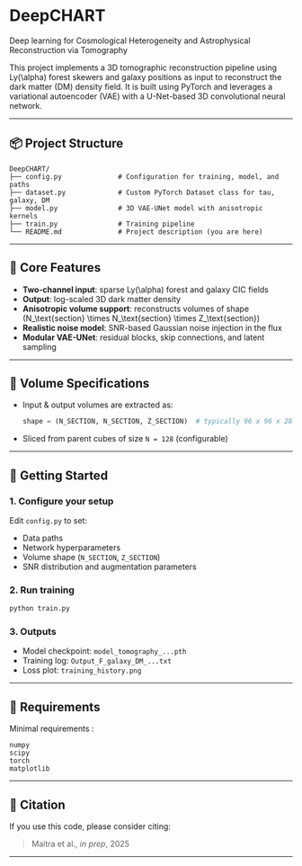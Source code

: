 # DeepCHART
Deep learning for Cosmological Heterogeneity and Astrophysical Reconstruction via Tomography


This project implements a 3D tomographic reconstruction pipeline using Ly\(\alpha\) forest skewers and galaxy positions as input to reconstruct the dark matter (DM) density field. It is built using PyTorch and leverages a variational autoencoder (VAE) with a U-Net-based 3D convolutional neural network.

---

## 📦 Project Structure

```
DeepCHART/
├── config.py              # Configuration for training, model, and paths
├── dataset.py             # Custom PyTorch Dataset class for tau, galaxy, DM
├── model.py               # 3D VAE-UNet model with anisotropic kernels
├── train.py               # Training pipeline
└── README.md              # Project description (you are here)
```

---

## 🧠 Core Features

- **Two-channel input**: sparse Ly\(\alpha\) forest and galaxy CIC fields
- **Output**: log-scaled 3D dark matter density
- **Anisotropic volume support**: reconstructs volumes of shape \(N_\text{section} \times N_\text{section} \times Z_\text{section}\)
- **Realistic noise model**: SNR-based Gaussian noise injection in the flux
- **Modular VAE-UNet**: residual blocks, skip connections, and latent sampling

---

## 📐 Volume Specifications

- Input & output volumes are extracted as:
  ```python
  shape = (N_SECTION, N_SECTION, Z_SECTION)  # typically 96 x 96 x 288
  ```
- Sliced from parent cubes of size `N = 128` (configurable)

---

## 🚀 Getting Started

### 1. Configure your setup
Edit `config.py` to set:
- Data paths
- Network hyperparameters
- Volume shape (`N_SECTION`, `Z_SECTION`)
- SNR distribution and augmentation parameters

### 2. Run training
```bash
python train.py
```

### 3. Outputs
- Model checkpoint: `model_tomography_...pth`
- Training log: `Output_F_galaxy_DM_...txt`
- Loss plot: `training_history.png`

---

## 🔧 Requirements

Minimal requirements :
```
numpy
scipy
torch
matplotlib
```


---


## 📄 Citation
If you use this code, please consider citing:

> Maitra et al., *in prep*, 2025

---
